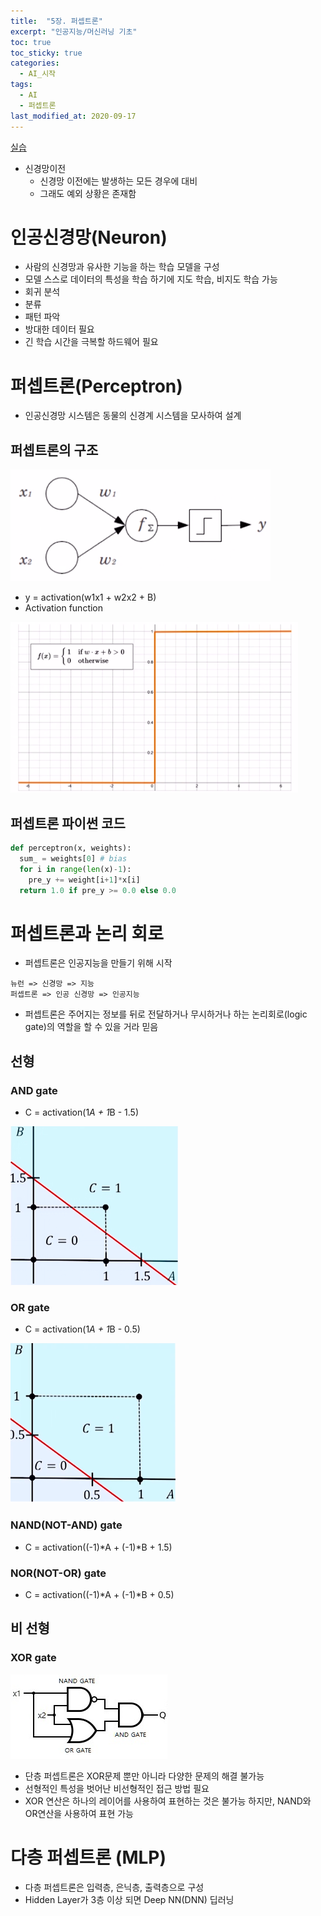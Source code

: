 ```yaml
---
title:  "5장. 퍼셉트론"
excerpt: "인공지능/머신러닝 기초"
toc: true
toc_sticky: true
categories:
  - AI_시작
tags:
  - AI
  - 퍼셉트론
last_modified_at: 2020-09-17
---
```


[실습](https://limjun92.github.io/ai_%EC%8B%9C%EC%9E%91_test/%EC%8B%A4%EC%8A%B5_5.-%ED%8D%BC%EC%85%89%ED%8A%B8%EB%A1%A0/)

* 신경망이전
  * 신경망 이전에는 발생하는 모든 경우에 대비
  * 그래도 예외 상황은 존재함

# 인공신경망(Neuron)

* 사람의 신경망과 유사한 기능을 하는 학습 모델을 구성 
* 모델 스스로 데이터의 특성을 학습 하기에 지도 학습, 비지도 학습 가능
* 회귀 분석
* 분류
* 패턴 파악
* 방대한 데이터 필요
* 긴 학습 시간을 극복할 하드웨어 필요

# 퍼셉트론(Perceptron)

* 인공신경망 시스템은 동물의 신경계 시스템을 모사하여 설계

## 퍼셉트론의 구조

![per](/assets/images/elice/per.PNG)    
* y = activation(w1x1 + w2x2 + B)
* Activation function  

![per2](/assets/images/elice/per2.PNG) 

## 퍼셉트론 파이썬 코드

```python
def perceptron(x, weights):
  sum_ = weights[0] # bias
  for i in range(len(x)-1):
    pre_y += weight[i+1]*x[i]
  return 1.0 if pre_y >= 0.0 else 0.0
```

# 퍼셉트론과 논리 회로

* 퍼셉트론은 인공지능을 만들기 위해 시작

```
뉴런 => 신경망 => 지능
퍼셉트론 => 인공 신경망 => 인공지능
```

* 퍼셉트론은 주어지는 정보를 뒤로 전달하거나 무시하거나 하는 논리회로(logic gate)의 역할을 할 수 있을 거라 믿음

## 선형

### AND gate

* C = activation(1*A + 1*B - 1.5)

![per3](/assets/images/elice/per3.PNG) 

### OR gate

* C = activation(1*A + 1*B - 0.5)

![per4](/assets/images/elice/per4.PNG) 

### NAND(NOT-AND) gate

* C = activation((-1)*A + (-1)*B + 1.5)

### NOR(NOT-OR) gate

* C = activation((-1)*A + (-1)*B + 0.5)



## 비 선형

### XOR gate

![per7](/assets/images/elice/per7.PNG) 

* 단층 퍼셉트론은 XOR문제 뿐만 아니라 다양한 문제의 해결 불가능
* 선형적인 특성을 벗어난 비선형적인 접근 방법 필요
* XOR 연산은 하나의 레이어를 사용하여 표현하는 것은 불가능 하지만, NAND와 OR연산을 사용하여 표현 가능

# 다층 퍼셉트론 (MLP)

* 다층 퍼셉트론은 입력층, 은닉층, 출력층으로 구성
* Hidden Layer가 3층 이상 되면 Deep NN(DNN) 딥러닝
